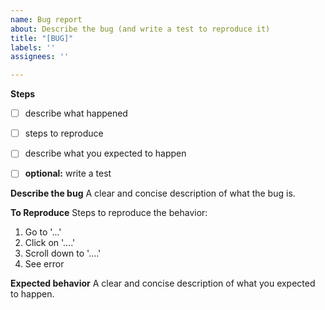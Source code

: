 ```yaml
---
name: Bug report
about: Describe the bug (and write a test to reproduce it)
title: "[BUG]"
labels: ''
assignees: ''

---
```


**Steps**
- [ ] describe what happened
- [ ] steps to reproduce
- [ ] describe what you expected to happen
- [ ] **optional:** write a test


**Describe the bug**
A clear and concise description of what the bug is.

**To Reproduce**
Steps to reproduce the behavior:
1. Go to '...'
2. Click on '....'
3. Scroll down to '....'
4. See error

**Expected behavior**
A clear and concise description of what you expected to happen.
